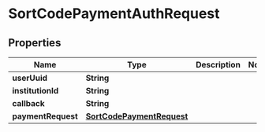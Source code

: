 
# SortCodePaymentAuthRequest

## Properties
Name | Type | Description | Notes
------------ | ------------- | ------------- | -------------
**userUuid** | **String** |  | 
**institutionId** | **String** |  | 
**callback** | **String** |  | 
**paymentRequest** | [**SortCodePaymentRequest**](SortCodePaymentRequest.md) |  | 




